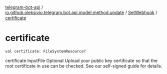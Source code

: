 [telegram-bot-api](../../index.md) / [io.github.oleksivio.telegram.bot.api.model.method.update](../index.md) / [SetWebhook](index.md) / [certificate](./certificate.md)

# certificate

`val certificate: FileSystemResource?`

certificate InputFile Optional Upload your public key certificate so that the root
certificate in use can be checked. See our self-signed guide for details.

